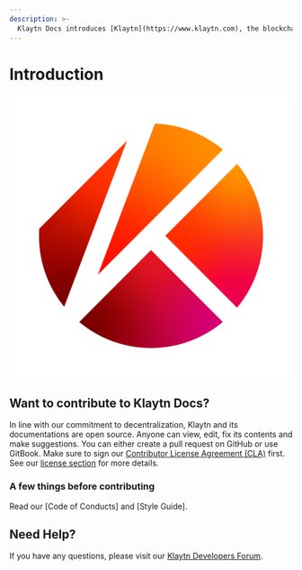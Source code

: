 ```yaml
---
description: >-
  Klaytn Docs introduces [Klaytn](https://www.klaytn.com), the blockchain of choice for the era of web3 with high performance and great user experience. In these documents you will find detailed explanations on Klaytn along with guidelines and instructions on how to use Klaytn and interact with the Klaytn network.
---
```


# Introduction

![Klaytn Docs](images/klaytn.png)

## Want to contribute to Klaytn Docs? <a id="want-to-contribute"></a>

In line with our commitment to decentralization, Klaytn and its documentations are open source. Anyone can view, edit, fix its contents and make suggestions. You can either create a pull request on GitHub or use GitBook. Make sure to sign our [Contributor License Agreement (CLA)](www.naver.com) first. See our [license section](https://github.com) for more details.

### A few things before contributing

Read our [Code of Conducts] and [Style Guide].

## Need Help? <a href="#need-help" id="need-help"></a>

If you have any questions, please visit our [Klaytn Developers Forum](https://forum.klaytn.com/).
